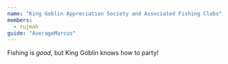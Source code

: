 ```yaml
---
name: "King Goblin Appreciation Society and Associated Fishing Clubs"
members: 
  - rujmah
guide: "AverageMarcus"
---
```


Fishing is _good_, but King Goblin knows how to party!
